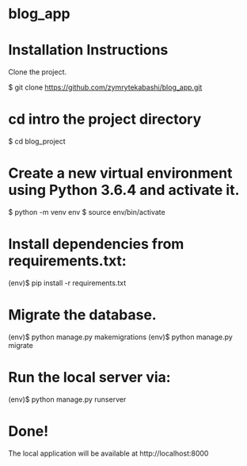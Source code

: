 # blog_app

# Installation Instructions
Clone the project.

$ git clone https://github.com/zymrytekabashi/blog_app.git

# cd intro the project directory
$ cd blog_project

# Create a new virtual environment using Python 3.6.4 and activate it.
$ python -m venv env
$ source env/bin/activate

# Install dependencies from requirements.txt:
(env)$ pip install -r requirements.txt

# Migrate the database.
(env)$ python manage.py makemigrations
(env)$ python manage.py migrate

# Run the local server via:
(env)$ python manage.py runserver

# Done!
The local application will be available at http://localhost:8000
